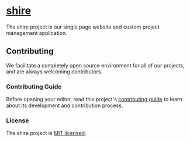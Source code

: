 # [shire](https://uwreact.ca)

The shire project is our single page website and custom project management application.

## Contributing

We facilitate a completely open source environment for all of our projects, and are always welcoming contributors.

### Contributing Guide

Before opening your editor, read this project's [contributing guide](https://github.com/uwreact/shire/blob/master/CONTRIBUTING.md) to learn about its development and contribution process.

### License

The shire project is [MIT licensed](https://github.com/uwreact/shire/blob/master/LICENSE).
